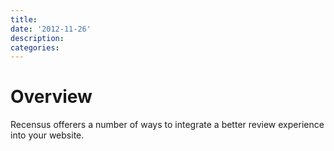 ```yaml
---
title:
date: '2012-11-26'
description:
categories:
---
```


Overview
========

Recensus offerers a number of ways to integrate a better review experience into 
your website. 

